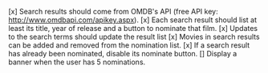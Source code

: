 [x] Search results should come from OMDB's API (free API key: http://www.omdbapi.com/apikey.aspx).
[x] Each search result should list at least its title, year of release and a button to nominate that film.
[x] Updates to the search terms should update the result list
[x] Movies in search results can be added and removed from the nomination list.
[x] If a search result has already been nominated, disable its nominate button.
[] Display a banner when the user has 5 nominations.
